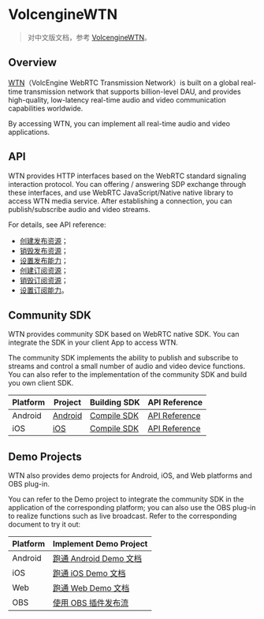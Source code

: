 # VolcengineWTN

> 对中文版文档，参考 [VolcengineWTN](README.md)。

## Overview

[WTN](https://www.volcengine.com/docs/6752/122560)（VolcEngine WebRTC Transmission Network）is built on a global real-time transmission network that supports billion-level DAU, and provides high-quality, low-latency real-time audio and video communication capabilities worldwide.

By accessing WTN, you can implement all real-time audio and video applications.

## API

WTN provides HTTP interfaces based on the WebRTC standard signaling interaction protocol. You can offering / answering SDP exchange through these interfaces, and use WebRTC JavaScript/Native native library to access WTN media service. After establishing a connection, you can publish/subscribe audio and video streams.

For details, see API reference:
-  [创建发布资源](https://www.volcengine.com/docs/6752/132482)；
-  [销毁发布资源](https://www.volcengine.com/docs/6752/132483)；
-  [设置发布能力](https://www.volcengine.com/docs/6752/161924)；
-  [创建订阅资源](https://www.volcengine.com/docs/6752/132484)；
-  [销毁订阅资源](https://www.volcengine.com/docs/6752/132485)；
-  [设置订阅能力](https://www.volcengine.com/docs/6752/161925)。

## Community SDK

WTN provides community SDK based on WebRTC native SDK. You can integrate the SDK in your client App to access WTN.

The community SDK implements the ability to publish and subscribe to streams and control a small number of audio and video device functions. You can also refer to the implementation of the community SDK and build you own client SDK.

| Platform | Project | Building SDK | API Reference |
| --- | --- | --- | --- |
| Android | [Android](SDK/sdk/android/) | [Compile SDK](SDK/doc/en/Build_Instruction.md) | [API Reference](SDK/doc/en/Android/overview.md) |
| iOS | [iOS](SDK/sdk/ios/) | [Compile SDK](SDK/doc/en/Build_Instruction.md) | [API Reference](SDK/doc/en/iOS/overview.md) |

## Demo Projects

WTN also provides demo projects for Android, iOS, and Web platforms and OBS plug-in.

You can refer to the Demo project to integrate the community SDK in the application of the corresponding platform; you can also use the OBS plug-in to realize functions such as live broadcast. Refer to the corresponding document to try it out:

| Platform | Implement Demo Project |
| --- | --- |
| Android | [跑通 Android Demo 文档](https://www.volcengine.com/docs/6752/132445) |
| iOS | [跑通 iOS Demo 文档](https://www.volcengine.com/docs/6752/132446) |
| Web | [跑通 Web Demo 文档](https://www.volcengine.com/docs/6752/132447) |
| OBS | [使用 OBS 插件发布流](https://www.volcengine.com/docs/6752/132448) |
